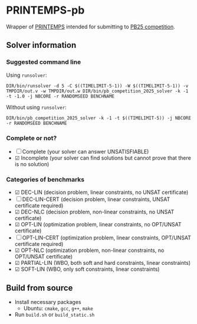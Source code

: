 # PRINTEMPS-pb

Wrapper of [PRINTEMPS](https://snowberryfield.github.io/printemps/) intended for submitting to [PB25 competition](https://www.cril.univ-artois.fr/PB25/).

## Solver information

### Suggested command line

Using `runsolver`:

```
DIR/bin/runsolver -d 5 -C $((TIMELIMIT-5-1)) -W $((TIMELIMIT-5-1)) -v TMPDIR/out.v -w TMPDIR/out.w DIR/bin/pb_competition_2025_solver -k -1 -t -1.0 -j NBCORE -r RANDOMSEED BENCHNAME
```

Without using `runsolver`:

```
DIR/bin/pb_competition_2025_solver -k -1 -t $((TIMELIMIT-5)) -j NBCORE -r RANDOMSEED BENCHNAME
```

### Complete or not?

* ☐ Complete (your solver can answer UNSATISFIABLE)
* ☑ Incomplete (your solver can find solutions but cannot prove that there is no solution)

### Categories of benchmarks

* ☑ DEC-LIN (decision problem, linear constraints, no UNSAT certificate)
* ☐ DEC-LIN-CERT (decision problem, linear constraints, UNSAT certificate required)
* ☑ DEC-NLC (decision problem, non-linear constraints, no UNSAT certificate)
* ☑ OPT-LIN (optimization problem, linear constraints, no OPT/UNSAT certificate)
* ☐ OPT-LIN-CERT (optimization problem, linear constraints, OPT/UNSAT certificate required)
* ☑ OPT-NLC (optimization problem, non-linear constraints, no OPT/UNSAT certificate)
* ☑ PARTIAL-LIN (WBO, both soft and hard constraints, linear constraints)
* ☑ SOFT-LIN (WBO, only soft constraints, linear constraints)

## Build from source

* Install necessary packages
  * Ubuntu: `cmake`, `gcc`, `g++`, `make`
* Run `build.sh` or `build_static.sh`
